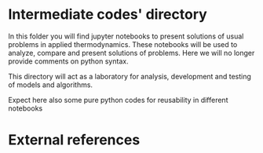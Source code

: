 # Intermediate codes' directory

In this folder you will find jupyter notebooks to present solutions of usual problems in applied thermodynamics. These notebooks will be used to analyze, compare and present solutions of problems. Here we will no longer provide comments on python syntax.

This directory will act as a laboratory for analysis, development and testing of models and algorithms.

Expect here also some pure python codes for reusability in different notebooks


# External references
